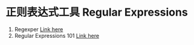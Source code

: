 # 正则表达式工具 Regular Expressions
1. Regexper [Link here](https://regexper.com)
2. Regular Expressions 101 [Link here](https://regex101.com)
